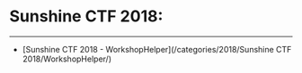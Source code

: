 # Sunshine CTF 2018:
**********

* [Sunshine CTF 2018 - WorkshopHelper](/categories/2018/Sunshine CTF 2018/WorkshopHelper/)  
